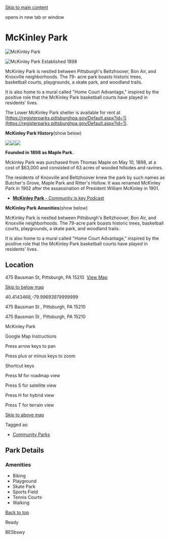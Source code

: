 [Skip to main content](https://www.pittsburghpa.gov/Recreation-Events/Parks/Our-Parks/McKinley%C2%A0Park#main-content)

opens in new tab or window

# McKinley Park

![McKinley Park](https://www.pittsburghpa.gov/files/assets/city/v/1/parks/images/parks/13905_mckinely3.jpg?dimension=pageimage&w=480)

![McKinley Park Established 1898](https://www.pittsburghpa.gov/files/assets/city/v/1/parks/images/parks/13938_mckinley-park-banner.jpg)

McKinley Park is nestled between Pittsburgh's Beltzhoover, Bon Air, and Knoxville neighborhoods. The 79- acre park boasts historic trees, basketball courts, playgrounds, a skate park, and woodland trails.

It is also home to a mural called "Home Court Advantage," inspired by the positive role that the McKinley Park basketball courts have played in residents' lives.

The Lower McKinley Park shelter is available for rent at [https://registerparks.pittsburghpa.gov/Default.aspx?id=1](https://registerparks.pittsburghpa.gov/Default.aspx?id=1).

**McKinley Park History**(show below)

![](https://www.pittsburghpa.gov/files/assets/city/v/1/parks/images/parks/13903_mckinely1.jpg)![](https://www.pittsburghpa.gov/files/assets/city/v/1/parks/images/parks/13904_mckinely2.jpg)![](https://www.pittsburghpa.gov/files/assets/city/v/1/parks/images/parks/13905_mckinely3.jpg)

**Founded in 1898 as Maple Park.**

Mckinley Park was purchased from Thomas Maple on May 10, 1898, at a cost of $63,000 and consisted of 63 acres of wooded hillsides and ravines.

The residents of Knoxville and Beltzhoover knew the park by such names as Butcher's Grove, Maple Park and Ritter's Hollow. It was renamed McKinley Park in 1902 after the assassination of President William McKinley in 1901.

- [**McKinley Park** \- Community is key Podcast](https://pittsburghparks.org/podcast/#episode-eight)

**McKinley Park Amenities**(show below)

McKinley Park is nestled between Pittsburgh's Beltzhoover, Bon Air, and Knoxville neighborhoods. The 79-acre park boasts historic trees, basketball courts, playgrounds, a skate park, and woodland trails.

It is also home to a mural called "Home Court Advantage," inspired by the positive role that the McKinley Park basketball courts have played in residents' lives.

## Location

475 Bausman St, Pittsburgh, PA 15210  [View Map](https://maps.google.com/?q=%20475%20Bausman%20St%20%20Pittsburgh,%20PA%2015210)

[Skip to below map](https://www.pittsburghpa.gov/Recreation-Events/Parks/Our-Parks/McKinley%C2%A0Park#map-bottom)

40.4143468,-79.99693979999999


475 Bausman St ,
Pittsburgh, PA 15210


475 Bausman St ,
Pittsburgh, PA 15210

McKinley Park


Google Map Instructions

Press arrow keys to pan

Press plus or minus keys to zoom

Shortcut keys

Press M for roadmap view

Press S for satellite view

Press H for hybrid view

Press T for terrain view

[Skip to above map](https://www.pittsburghpa.gov/Recreation-Events/Parks/Our-Parks/McKinley%C2%A0Park#map-top)

Tagged as:

- [Community Parks](https://www.pittsburghpa.gov/Recreation-Events/Parks/Our-Parks/McKinley%C2%A0Park?dlv_OC%20CL%20City%20Parks%20Reserves%20Listing=(dd_OC%20Park%20Categories=Community%20Parks))

## Park Details

### Amenities

- Biking
- Playground
- Skate Park
- Sports Field
- Tennis Courts
- Walking

[Back to top](https://www.pittsburghpa.gov/Recreation-Events/Parks/Our-Parks/McKinley%C2%A0Park#body-top)

Ready

BESbswy
